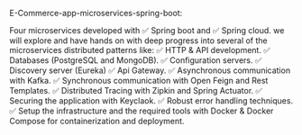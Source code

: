 E-Commerce-app-microservices-spring-boot:

Four microservices developed with ✅ Spring boot and ✅ Spring cloud.
we will explore and have hands on with deep progress into several of the microservices distributed patterns like:
✅ HTTP & API development.
✅ Databases (PostgreSQL and MongoDB).
✅ Configuration servers.
✅ Discovery server (Eureka)
✅ Api Gateway.
✅ Asynchronous communication with Kafka.
✅ Synchronous communication with Open Feign and Rest Templates.
✅ Distributed Tracing with Zipkin and Spring Actuator.
✅ Securing the application with Keyclaok.
✅ Robust error handling techniques.
✅ Setup the infrastructure and the required tools with Docker & Docker Compose for containerization and deployment.
